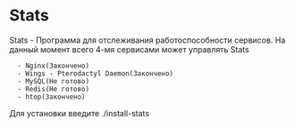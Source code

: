 # Stats
Stats - Программа для отслеживания работоспособности сервисов.
На данный момент всего 4-мя сервисами может управлять Stats

      - Nginx(Закончено)
	  - Wings - Pterodactyl Daemon(Закончено)
	  - MySQL(Не готово)
	  - Redis(Не готово)
	  - htop(Закончено)
Для установки введите ./install-stats
